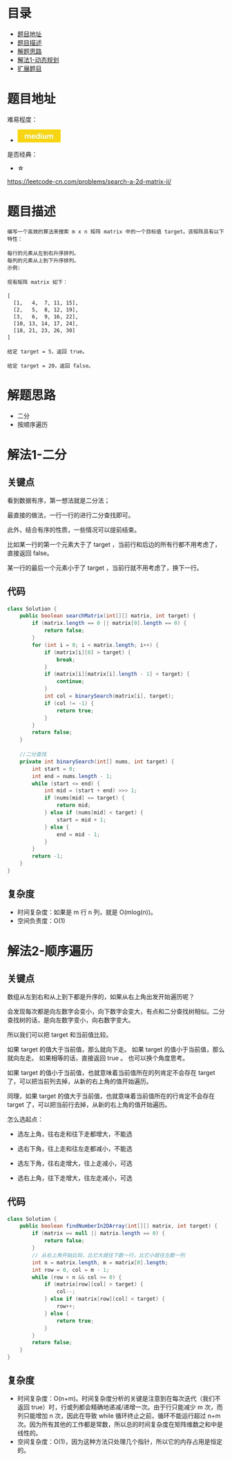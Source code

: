 # 目录
* [题目地址](#题目地址)
* [题目描述](#题目描述)
* [解题思路](#解题思路)
* [解法1-动态规划](#解法1-动态规划)
* [扩展题目](#扩展题目)



# 题目地址
难易程度：
- ![medium.jpg](../.images/medium.jpg)

是否经典：
- ☆

https://leetcode-cn.com/problems/search-a-2d-matrix-ii/


# 题目描述
```
编写一个高效的算法来搜索 m x n 矩阵 matrix 中的一个目标值 target。该矩阵具有以下特性：

每行的元素从左到右升序排列。
每列的元素从上到下升序排列。
示例:

现有矩阵 matrix 如下：

[
  [1,   4,  7, 11, 15],
  [2,   5,  8, 12, 19],
  [3,   6,  9, 16, 22],
  [10, 13, 14, 17, 24],
  [18, 21, 23, 26, 30]
]

给定 target = 5，返回 true。

给定 target = 20，返回 false。
```


# 解题思路
- 二分
- 按顺序遍历




# 解法1-二分
## 关键点
看到数据有序，第一想法就是二分法；

最直接的做法，一行一行的进行二分查找即可。

此外，结合有序的性质，一些情况可以提前结束。

比如某一行的第一个元素大于了 target ，当前行和后边的所有行都不用考虑了，直接返回 false。

某一行的最后一个元素小于了 target ，当前行就不用考虑了，换下一行。


## 代码
```Java
class Solution {
    public boolean searchMatrix(int[][] matrix, int target) {
        if (matrix.length == 0 || matrix[0].length == 0) {
            return false;
        }
        for (int i = 0; i < matrix.length; i++) {
            if (matrix[i][0] > target) {
                break;
            }
            if (matrix[i][matrix[i].length - 1] < target) {
                continue;
            }
            int col = binarySearch(matrix[i], target);
            if (col != -1) {
                return true;
            }
        }
        return false;
    }

    //二分查找
    private int binarySearch(int[] nums, int target) {
        int start = 0;
        int end = nums.length - 1;
        while (start <= end) {
            int mid = (start + end) >>> 1;
            if (nums[mid] == target) {
                return mid;
            } else if (nums[mid] < target) {
                start = mid + 1;
            } else {
                end = mid - 1;
            }
        }
        return -1;
    }
}
```


## 复杂度
- 时间复杂度：如果是 m 行 n 列，就是 O(mlog(n))。
- 空间负责度：O(1)

# 解法2-顺序遍历
## 关键点
数组从左到右和从上到下都是升序的，如果从右上角出发开始遍历呢？

会发现每次都是向左数字会变小，向下数字会变大，有点和二分查找树相似。二分查找树的话，是向左数字变小，向右数字变大。

所以我们可以把 target 和当前值比较。

如果 target 的值大于当前值，那么就向下走。
如果 target 的值小于当前值，那么就向左走。
如果相等的话，直接返回 true 。
也可以换个角度思考。

如果 target 的值小于当前值，也就意味着当前值所在的列肯定不会存在 target 了，可以把当前列去掉，从新的右上角的值开始遍历。

同理，如果 target 的值大于当前值，也就意味着当前值所在的行肯定不会存在 target 了，可以把当前行去掉，从新的右上角的值开始遍历。

怎么选起点：
- 选左上角，往右走和往下走都增大，不能选

- 选右下角，往上走和往左走都减小，不能选

- 选左下角，往右走增大，往上走减小，可选

- 选右上角，往下走增大，往左走减小，可选


## 代码
```Java
class Solution {
    public boolean findNumberIn2DArray(int[][] matrix, int target) {
        if (matrix == null || matrix.length == 0) {
            return false;
        }
        // 从右上角开始比较，比它大就往下数一行，比它小就往左数一列
        int n = matrix.length, m = matrix[0].length;
        int row = 0, col = m - 1;
        while (row < n && col >= 0) {
            if (matrix[row][col] > target) {
                col--;
            } else if (matrix[row][col] < target) {
                row++;
            } else {
                return true;
            }
        }
        return false;
    }
}
```


## 复杂度
- 时间复杂度：O(n+m)。时间复杂度分析的关键是注意到在每次迭代（我们不返回 true）时，行或列都会精确地递减/递增一次。由于行只能减少 m 次，而列只能增加 n 次，因此在导致 while 循环终止之前，循环不能运行超过 n+m 次。因为所有其他的工作都是常数，所以总的时间复杂度在矩阵维数之和中是线性的。
- 空间复杂度：O(1)，因为这种方法只处理几个指针，所以它的内存占用是恒定的。